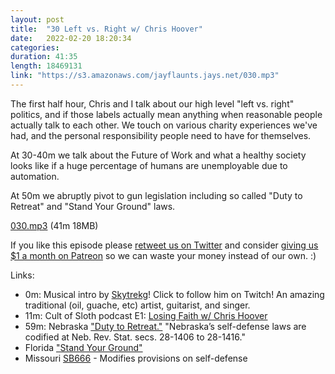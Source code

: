 ```yaml
---
layout: post
title:  "30 Left vs. Right w/ Chris Hoover"
date:   2022-02-20 18:20:34
categories: 
duration: 41:35
length: 18469131
link: "https://s3.amazonaws.com/jayflaunts.jays.net/030.mp3"
---
```


The first half hour, Chris and I talk about our high level "left vs. right" politics, and if those
labels actually mean anything when reasonable people actually talk to each other.
We touch on various charity experiences we've had, and the personal responsibility people need to
have for themselves. 

At 30-40m we talk about the Future of Work and what a healthy society looks like
if a huge percentage of humans are unemployable due to automation.

At 50m we abruptly pivot to gun legislation including so called "Duty to Retreat"
and "Stand Your Ground" laws.

<a href="{{site.storage_url}}/030.mp3" target="_blank">030.mp3</a> (41m 18MB)

If you like this episode please [retweet us on Twitter](https://twitter.com/jayflaunts)
and consider [giving us $1 a month on Patreon](https://www.patreon.com/jayflaunts)
so we can waste your money instead of our own. :)

Links:
* 0m: Musical intro by [Skytrekg](http://twitch.tv/skytrekg)! Click to follow him on Twitch! An amazing
traditional (oil, guache, etc) artist, guitarist, and singer.
* 11m: Cult of Sloth podcast E1: [Losing Faith w/ Chris Hoover](https://pca.st/owv4fnt4)
* 59m: Nebraska ["Duty to Retreat."](https://nebraskalegislature.gov/laws/statutes.php?statute=28-1409) "Nebraska’s self-defense laws are codified at Neb. Rev. Stat.
secs. 28-1406 to 28-1416."
* Florida ["Stand Your Ground"](https://codes.findlaw.com/fl/title-xlvi-crimes/fl-st-sect-776-012.html)
* Missouri [SB666](https://legiscan.com/MO/bill/SB666/2022) - Modifies provisions on self-defense

